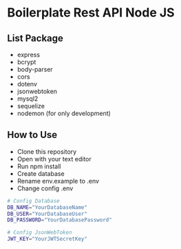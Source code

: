 # Boilerplate Rest API Node JS

## List Package

- express
- bcrypt
- body-parser
- cors
- dotenv
- jsonwebtoken
- mysql2
- sequelize
- nodemon (for only development)

## How to Use

- Clone this repository
- Open with your text editor
- Run npm install
- Create database
- Rename env.example to .env
- Change config .env

```bash
# Config Database
DB_NAME="YourDatabaseName"
DB_USER="YourDatabaseUser"
DB_PASSWORD="YourDatabasePassword"

# Config JsonWebToken
JWT_KEY="YourJWTSecretKey"
```
